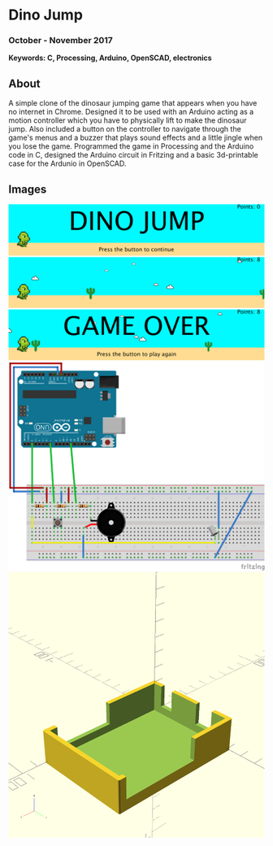 # Dino Jump

### October - November 2017

**Keywords: C, Processing, Arduino, OpenSCAD, electronics**

## About

A simple clone of the dinosaur jumping game that appears when you have no internet in Chrome. Designed it to be used with an Arduino acting as a motion controller which you have to physically lift to make the dinosaur jump. Also included a button on the controller to navigate through the game's menus and a buzzer that plays sound effects and a little jingle when you lose the game. Programmed the game in Processing and the Arduino code in C, designed the Arduino circuit in Fritzing and a basic 3d-printable case for the Ardunio in OpenSCAD.

## Images

![start of game](/assets/images/dinojump/start.png)
![gameplay](/assets/images/dinojump/gameplay.png)
![game over](/assets/images/dinojump/gameover.png)
![fritzing](/assets/images/dinojump/fritzing.png)
![case](/assets/images/dinojump/case.png)
